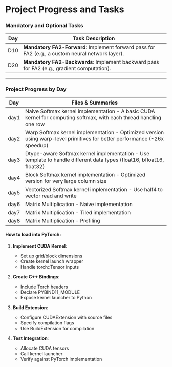 # Project Progress and Tasks

### Mandatory and Optional Tasks
| Day   | Task Description                                                                                     |
|-------|-----------------------------------------------------------------------------------------------------|
| D10   | **Mandatory FA2-Forward**: Implement forward pass for FA2 (e.g., a custom neural network layer).    |
| D20   | **Mandatory FA2-Backwards**: Implement backward pass for FA2 (e.g., gradient computation).          |

---

### Project Progress by Day
| Day   | Files & Summaries         |
|-------|---------------------------|
| day1  | Naive Softmax kernel implementation - A basic CUDA kernel for computing softmax, with each thread handling one row |
| day2  | Warp Softmax kernel implementation - Optimized version using warp-level primitives for better performance (~26x speedup) |
| day3  | Dtype-aware Softmax kernel implementation - Use template to handle different data types (float16, bfloat16, float32) |
| day4  | Block Softmax kernel implementation - Optimized version for very large column size |
| day5  | Vectorized Softmax kernel implementation - Use half4 to vector read and write |
| day6  | Matrix Multiplication - Naive implementation |
| day7  | Matrix Multiplication - Tiled implementation |
| day8  | Matrix Multiplication - Profiling |


#### How to load into PyTorch:
1. **Implement CUDA Kernel**:
   - Set up grid/block dimensions
   - Create kernel launch wrapper
   - Handle torch::Tensor inputs

2. **Create C++ Bindings**:
   - Include Torch headers
   - Declare PYBIND11_MODULE
   - Expose kernel launcher to Python

3. **Build Extension**:
   - Configure CUDAExtension with source files
   - Specify compilation flags
   - Use BuildExtension for compilation

4. **Test Integration**:
   - Allocate CUDA tensors
   - Call kernel launcher
   - Verify against PyTorch implementation

